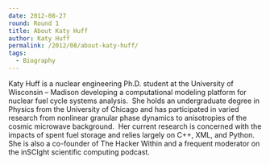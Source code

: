 ```yaml
---
date: 2012-08-27
round: Round 1
title: About Katy Huff
author: Katy Huff
permalink: /2012/08/about-katy-huff/
tags:
  - Biography
---
```

Katy Huff is a nuclear engineering Ph.D. student at the University of Wisconsin – Madison developing a computational modeling platform for nuclear fuel cycle systems analysis.  She holds an undergraduate degree in Physics from the University of Chicago and has participated in varied research from nonlinear granular phase dynamics to anisotropies of the cosmic microwave background.  Her current research is concerned with the impacts of spent fuel storage and relies largely on C++, XML, and Python. She is also a co-founder of The Hacker Within and a frequent moderator on the inSCIght scientific computing podcast.
